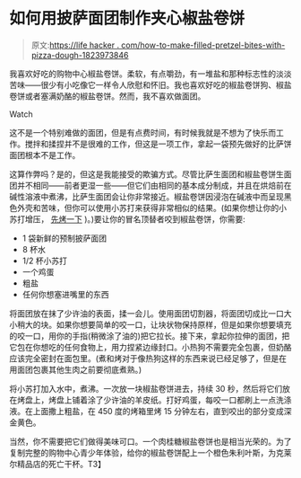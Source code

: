 # 如何用披萨面团制作夹心椒盐卷饼

> 原文:[https://life hacker . com/how-to-make-filled-pretzel-bites-with-pizza-dough-1823973846](https://lifehacker.com/how-to-make-stuffed-pretzel-bites-with-pizza-dough-1823973846)

我喜欢好吃的购物中心椒盐卷饼。柔软，有点嚼劲，有一堆盐和那种标志性的淡淡苦味——很少有小吃像它一样令人欣慰和怀旧。我也喜欢好吃的椒盐卷饼狗、椒盐卷饼或者塞满奶酪的椒盐卷饼。然而，我不喜欢做面团。

Watch

这不是一个特别难做的面团，但是有点费时间，有时候我就是不想为了快乐而工作。搅拌和揉捏并不是很难的工作，但这是一项工作，拿起一袋预先做好的比萨饼面团根本不是工作。

这算作弊吗？是的，但这是我能接受的欺骗方式。尽管比萨生面团和椒盐卷饼生面团并不相同——前者更湿一些——但它们由相同的基本成分制成，并且在烘焙前在碱性溶液中煮沸，比萨生面团会让你非常接近。椒盐卷饼因浸泡在碱液中而呈现黑色外壳和苦味，但你可以使用小苏打来获得非常相似的结果。(如果你想让你的小苏打增压， [先烤一下](https://skillet.lifehacker.com/make-amazing-homemade-pretzels-with-baked-soda-1786969531) )。)要让你的冒名顶替者咬到椒盐卷饼，你需要:

*   1 袋新鲜的预制披萨面团
*   8 杯水
*   1/2 杯小苏打
*   一个鸡蛋
*   粗盐
*   任何你想塞进嘴里的东西

将面团放在抹了少许油的表面，揉一会儿。使用面团切割器，将面团切成比一口大小稍大的块。如果你想要简单的咬一口，让块状物保持原样，但是如果你想要填充的咬一口，用你的手指(稍微涂了油的)把它拉长。接下来，拿起你拉伸的面团，把它包在你想吃的任何食物上，用力捏紧边缘封口。小热狗不需要完全包裹，但奶酪应该完全密封在面包里。(煮和烤对于像热狗这样的东西来说已经足够了，但是在用面团包裹其他生肉之前要彻底煮熟。)

将小苏打加入水中，煮沸。一次放一块椒盐卷饼进去，持续 30 秒，然后将它们放在烤盘上，烤盘上铺着涂了少许油的羊皮纸。打好鸡蛋，每咬一口都刷上一点洗涤液。在上面撒上粗盐，在 450 度的烤箱里烤 15 分钟左右，直到咬出的部分变成深金黄色。

当然，你不需要把它们做得美味可口。一个肉桂糖椒盐卷饼也是相当光荣的。为了复制完整的购物中心青少年体验，给你的椒盐卷饼配上一个橙色朱利叶斯，为克莱尔精品店的死亡干杯。T3】